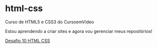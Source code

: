 # html-css
 Curso de HTML5 e CSS3 do CursoemVideo


Estou aprendendo a criar sites e agora vou gerenciar meus repositórios!

<a href="eliweltonrodrigues.github.io/html-css/blob/main/desafios/d010b/android.html">Desafio 10 HTML CSS</a>